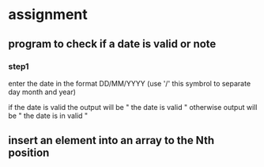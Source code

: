 # assignment

## program to  check if a date is valid or note
### step1   
enter the date in the format DD/MM/YYYY
        (use '/' this symbrol to separate day month and year)

if the date is valid the output will be " the date is valid "
otherwise output will be " the date is in valid "

## insert an element into an array to the Nth position

